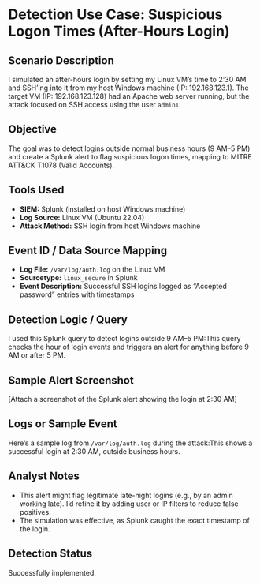 # Detection Use Case: Suspicious Logon Times (After-Hours Login)

## Scenario Description
I simulated an after-hours login by setting my Linux VM’s time to 2:30 AM and SSH’ing into it from my host Windows machine (IP: 192.168.123.1). The target VM (IP: 192.168.123.128) had an Apache web server running, but the attack focused on SSH access using the user `admin1`.

## Objective
The goal was to detect logins outside normal business hours (9 AM–5 PM) and create a Splunk alert to flag suspicious logon times, mapping to MITRE ATT&CK T1078 (Valid Accounts).

## Tools Used
- **SIEM:** Splunk (installed on host Windows machine)
- **Log Source:** Linux VM (Ubuntu 22.04)
- **Attack Method:** SSH login from host Windows machine

## Event ID / Data Source Mapping
- **Log File:** `/var/log/auth.log` on the Linux VM
- **Sourcetype:** `linux_secure` in Splunk
- **Event Description:** Successful SSH logins logged as “Accepted password” entries with timestamps

## Detection Logic / Query
I used this Splunk query to detect logins outside 9 AM–5 PM:This query checks the hour of login events and triggers an alert for anything before 9 AM or after 5 PM.

## Sample Alert Screenshot
[Attach a screenshot of the Splunk alert showing the login at 2:30 AM]

## Logs or Sample Event
Here’s a sample log from `/var/log/auth.log` during the attack:This shows a successful login at 2:30 AM, outside business hours.

## Analyst Notes
- This alert might flag legitimate late-night logins (e.g., by an admin working late). I’d refine it by adding user or IP filters to reduce false positives.
- The simulation was effective, as Splunk caught the exact timestamp of the login.

## Detection Status
Successfully implemented.
